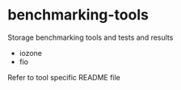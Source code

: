 # benchmarking-tools
Storage benchmarking tools and tests and results
* iozone
* fio  

Refer to tool specific README file
